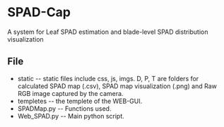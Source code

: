 # SPAD-Cap
A system for Leaf SPAD estimation and blade-level SPAD distribution visualization

## File
* static  --  static files include css, js, imgs. D, P, T are folders for calculated SPAD map (.csv), SPAD map visualization (.png) and Raw RGB image captured by the camera.
* templetes  --  the templete of the WEB-GUI.
* SPADMap.py  --  Functions used.
* Web_SPAD.py  --  Main python script.
